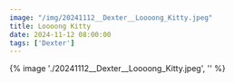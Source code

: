 ```yaml
---
image: "/img/20241112__Dexter__Loooong_Kitty.jpeg"
title: Loooong Kitty 
date: 2024-11-12 08:00:00
tags: ['Dexter']
---
```

{% image './20241112__Dexter__Loooong_Kitty.jpeg', '' %}
